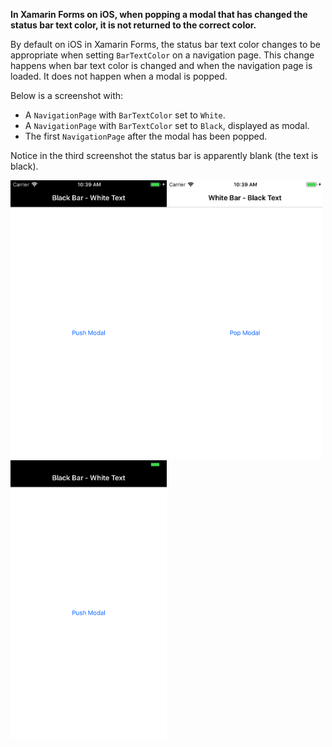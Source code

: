 **In Xamarin Forms on iOS, when popping a modal that has changed the status bar text color, it is not returned to the correct color.**

By default on iOS in Xamarin Forms, the status bar text color changes to be appropriate when setting `BarTextColor` on a 
navigation page. This change happens when bar text color is changed and when the navigation page is loaded. It does not 
happen when a modal is popped.

Below is a screenshot with:
* A `NavigationPage` with `BarTextColor` set to `White`.
* A `NavigationPage` with `BarTextColor` set to `Black`, displayed as modal.
* The first `NavigationPage` after the modal has been popped.

Notice in the third screenshot the status bar is apparently blank (the text is black).

<img src="screens/first-before.png" width="250"/><img src="screens/modal.png" width="250"/><img src="screens/first-after.png" width="250"/>
